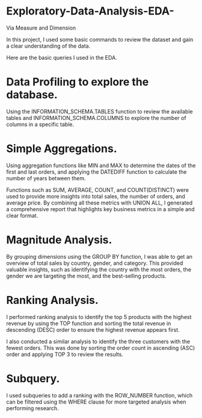 # Exploratory-Data-Analysis-EDA-

Via Measure and Dimension

In this project, I used some basic commands to review the dataset and gain a clear understanding of the data.

Here are the basic queries I used in the EDA.

# Data Profiling to explore the database.

Using the INFORMATION_SCHEMA.TABLES function to review the available tables and INFORMATION_SCHEMA.COLUMNS to explore the number of columns in a specific table.

 # Simple Aggregations.

Using aggregation functions like MIN and MAX to determine the dates of the first and last orders, and applying the DATEDIFF function to calculate the number of years between them.

Functions such as SUM, AVERAGE, COUNT, and COUNT(DISTINCT) were used to provide more insights into total sales, the number of orders, and average price. By combining all these metrics with UNION ALL, I generated a comprehensive report that highlights key business metrics in a simple and clear format.

# Magnitude Analysis.

By grouping dimensions using the GROUP BY function, I was able to get an overview of total sales by country, gender, and category. This provided valuable insights, such as identifying the country with the most orders, the gender we are targeting the most, and the best-selling products.

# Ranking Analysis.

I performed ranking analysis to identify the top 5 products with the highest revenue by using the TOP function and sorting the total revenue in descending (DESC) order to ensure the highest revenue appears first.

I also conducted a similar analysis to identify the three customers with the fewest orders. This was done by sorting the order count in ascending (ASC) order and applying TOP 3 to review the results.

 # Subquery.

I used subqueries to add a ranking with the ROW_NUMBER function, which can be filtered using the WHERE clause for more targeted analysis when performing research.


